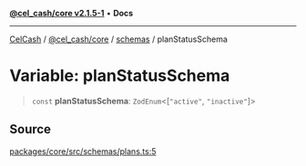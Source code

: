 [**@cel_cash/core v2.1.5-1**](../../README.md) • **Docs**

***

[CelCash](../../../../README.md) / [@cel\_cash/core](../../README.md) / [schemas](../README.md) / planStatusSchema

# Variable: planStatusSchema

> `const` **planStatusSchema**: `ZodEnum`\<[`"active"`, `"inactive"`]\>

## Source

[packages/core/src/schemas/plans.ts:5](https://github.com/Pyxlab/celcash/blob/9dbc7013720b05f34ded33140fbf1d827b403eea/packages/core/src/schemas/plans.ts#L5)
